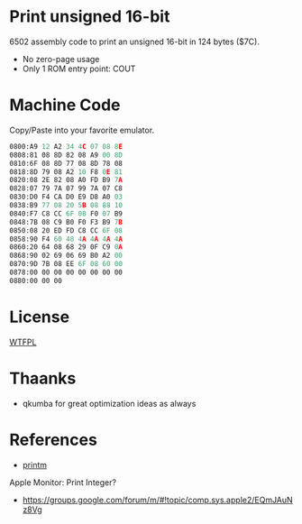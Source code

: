 # Print unsigned 16-bit

6502 assembly code to print an unsigned 16-bit in 124 bytes ($7C).


* No zero-page usage
* Only 1 ROM entry point: COUT


# Machine Code

Copy/Paste into your favorite emulator.

```asm
0800:A9 12 A2 34 4C 07 08 8E
0808:81 08 8D 82 08 A9 00 8D
0810:6F 08 8D 77 08 8D 78 08
0818:8D 79 08 A2 10 F8 0E 81
0820:08 2E 82 08 A0 FD B9 7A
0828:07 79 7A 07 99 7A 07 C8
0830:D0 F4 CA D0 E9 D8 A0 03
0838:B9 77 08 20 5B 08 88 10
0840:F7 C8 CC 6F 08 F0 07 B9
0848:7B 08 C9 B0 F0 F3 B9 7B
0850:08 20 ED FD C8 CC 6F 08
0858:90 F4 60 48 4A 4A 4A 4A
0860:20 64 08 68 29 0F C9 0A
0868:90 02 69 06 69 B0 A2 00
0870:9D 7B 08 EE 6F 08 60 00
0878:00 00 00 00 00 00 00 00
0880:00 00 00 
```


# License

[WTFPL](http://www.wtfpl.net/)


# Thaanks

* qkumba for great optimization ideas as always


# References

* [printm](https://github.com/Michaelangel007/apple2_printm)

Apple Monitor: Print Integer?
* https://groups.google.com/forum/m/#!topic/comp.sys.apple2/EQmJAuNz8Vg 


